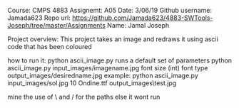 Course: CMPS 4883
Assignemt: A05
Date: 3/06/19
Github username: Jamada623
Repo url: https://github.com/Jamada623/4883-SWTools-Joseph/tree/master/Assignments
Name: Jamal Joseph

Project overview: This project takes an image and redraws it using ascii code that has been coloured

how to run it: python ascii_image.py runs a default set of parameters
			   python ascii_image.py input_images/imagename.jpg font size (int) font type output_images/desiredname.jpg
			   example: python ascii_image.py input_images/sol.jpg 10 Ondine.ttf output_images\test.jpg
			   
mine the use of \ and / for the paths else it wont run 

	